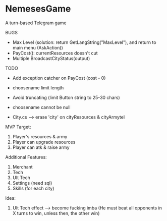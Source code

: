 # NemesesGame
A turn-based Telegram game

BUGS
* Max Level (solution: return GetLangString("MaxLevel"), and return to main menu (AskAction))
* PayCost(): currentResources doesn't cut
* Multiple BroadcastCityStatus(output)

TODO 
* Add exception catcher on PayCost (cost - 0)
* choosename limit length

* Avoid truncating (limit Button string to 25-30 chars)
* choosename cannot be null
* City.cs --> erase 'city' on cityResources & cityArmytel

MVP Target:

1. Player's resources & army
2. Player can upgrade resources
3. Player can atk & raise army

Additional Features:

1. Merchant
2. Tech
3. Ult Tech
4. Settings (need sql)
5. Skills (for each city)

Idea:
1. Ult Tech effect --> become fucking imba (He must beat all opponents in X turns to win, unless then, the other win)